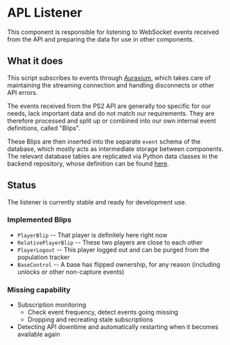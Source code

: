 # APL Listener

This component is responsible for listening to WebSocket events received from the API and preparing the data for use in other components.

## What it does

This script subscribes to events through [Auraxium](https://github.com/leonhard-s/auraxium), which takes care of maintaining the streaming connection and handling disconnects or other API errors.

The events received from the PS2 API are generally too specific for our needs, lack important data and do not match our requirements. They are therefore processed and split up or combined into our own internal event definitions, called "Blips".

These Blips are then inserted into the separate `event` schema of the database, which mostly acts as intermediate storage between components. The relevant database tables are replicated via Python data classes in the backend repository, whose definition can be found [here](https://github.com/auto-pl/apl-backend/blob/main/apl_backend/blips.py).

## Status

The listener is currently stable and ready for development use.

### Implemented Blips

- `PlayerBlip` -- That player is definitely here right now
- `RelativePlayerBlip` -- These two players are close to each other
- `PlayerLogout` -- This player logged out and can be purged from the population tracker
- `BaseControl` -- A base has flipped ownership, for any reason (including unlocks or other non-capture events)

### Missing capability

- Subscription monitoring
  - Check event frequency, detect events going missing
  - Dropping and recreating stale subscriptions
- Detecting API downtime and automatically restarting when it becomes available again
